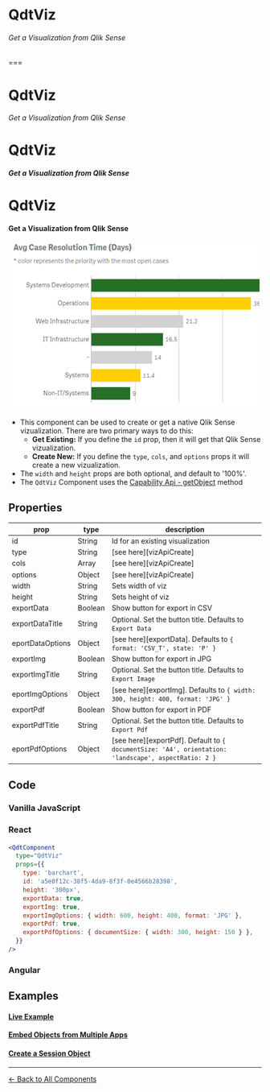 # QdtViz
###### Get a Visualization from Qlik Sense
===

# QdtViz
###### Get a Visualization from Qlik Sense


# QdtViz
##### Get a Visualization from Qlik Sense


# QdtViz
#### Get a Visualization from Qlik Sense


![QdtViz](../assets/embedded.png?raw=true "QdtViz")

- This component can be used to create or get a native Qlik Sense vizualization. There are two primary ways to do this:
  - **Get Existing:** If you define the `id` prop, then it will get that Qlik Sense vizualization.
  - **Create New:** If you define the `type`, `cols`, and `options` props it will create a new vizualization. 
- The `width` and `height` props are both optional, and default to '100%'.
- The `QdtViz` Component uses the [Capability Api - getObject](https://help.qlik.com/en-US/sense-developer/November2019/Subsystems/APIs/Content/Sense_ClientAPIs/CapabilityAPIs/AppAPI/getObject-method.htm)
method

## Properties

 prop             | type          | description   |
| ---------------- | ------------- | ------------- |
| id               | String        | Id for an existing visualization |
| type             | String        | [see here][vizApiCreate] |
| cols             | Array         | [see here][vizApiCreate] |
| options          | Object        | [see here][vizApiCreate] |
| width            | String        | Sets width of viz |
| height           | String        | Sets height of viz |
| exportData       | Boolean       | Show button for export in CSV |
| exportDataTitle  | String        | Optional. Set the button title. Defaults to `Export Data`  |
| eportDataOptions | Object        | [see here][exportData]. Defaults to `{ format: 'CSV_T', state: 'P' }` |
| exportImg        | Boolean       | Show button for export in JPG |
| exportImgTitle   | String        | Optional. Set the button title. Defaults to `Export Image`  |
| eportImgOptions  | Object        | [see here][exportImg]. Defaults to `{ width: 300, height: 400, format: 'JPG' }` |
| exportPdf        | Boolean       | Show button for export in PDF |
| exportPdfTitle   | String        | Optional. Set the button title. Defaults to `Export Pdf`  |
| eportPdfOptions  | Object        | [see here][exportPdf]. Default to `{ documentSize: 'A4', orientation: 'landscape', aspectRatio: 2 }` |       |

## Code

### Vanilla JavaScript

### React

```jsx
<QdtComponent
  type="QdtViz"
  props={{
    type: 'barchart',
    id: 'a5e0f12c-38f5-4da9-8f3f-0e4566b28398',
    height: '300px',
    exportData: true,
    exportImg: true,
    exportImgOptions: { width: 600, height: 400, format: 'JPG' },
    exportPdf: true,
    exportPdfOptions: { documentSize: { width: 300, height: 150 } },
  }}
/>
```

### Angular



## Examples


#### [Live Example](https://qdt-apps.qlik.com/qdt-components/react/#/embed-object)

#### [Embed Objects from Multiple Apps](https://qdt-apps.qlik.com/qdt-components/react/#/embed-object-multi-app)

#### [Create a Session Object](https://qdt-apps.qlik.com/qdt-components/react/#/session-object)

---

[← Back to All Components](https://github.com/qlik-demo-team/qdt-components/tree/more-docs#components)